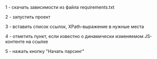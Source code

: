 1 - скачать зависимости из файла requirements.txt

2 - запустить проект

3 - вставить список ссылок, XPath-выражение в нужные места

4 - отметить пункт, если известно о динамически изменяемом JS-контенте на ссылке

5 - нажать кнопку "Начать парсинг"
